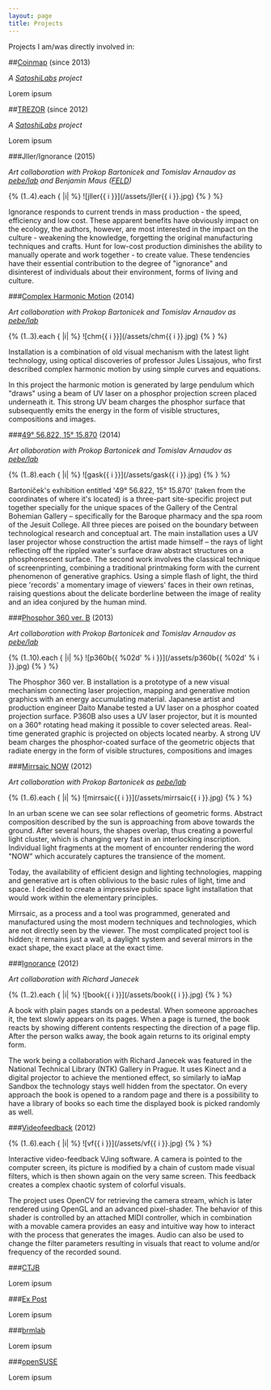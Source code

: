 ```yaml
---
layout: page
title: Projects
---
```


Projects I am/was directly involved in:

##[Coinmap](https://coinmap.org/) (since 2013)

*A [SatoshiLabs](http://satoshilabs.com) project*

Lorem ipsum

##[TREZOR](https://www.bitcointrezor.com/) (since 2012)

*A [SatoshiLabs](http://satoshilabs.com) project*

Lorem ipsum

###Jller/Ignorance (2015)

*Art collaboration with Prokop Bartonicek and Tomislav Arnaudov as [pebe/lab](http://www.pebe.cz/) and Benjamin Maus ([FELD](http://www.feld.is/))*

{% (1..4).each { |i| %}
![jller{{ i }}](/assets/jller{{ i }}.jpg)
{% } %}

Ignorance responds to current trends in mass production - the speed, efficiency and low cost. These apparent benefits have obviously impact on the ecology, the authors, however, are most interested in the impact on the culture - weakening the knowledge, forgetting the original manufacturing techniques and crafts. Hunt for low-cost production diminishes the ability to manually operate and work together - to create value. These tendencies have their essential contribution to the degree of "ignorance" and disinterest of individuals about their environment, forms of living and culture.

###[Complex Harmonic Motion](http://www.pebe.cz/lab/?p=3788) (2014)

*Art collaboration with Prokop Bartonicek and Tomislav Arnaudov as [pebe/lab](http://www.pebe.cz/)*

{% (1..3).each { |i| %}
![chm{{ i }}](/assets/chm{{ i }}.jpg)
{% } %}

Installation is a combination of old visual mechanism with the latest light technology, using optical discoveries of professor Jules Lissajous, who first described complex harmonic motion by using simple curves and equations.

In this project the harmonic motion is generated by large pendulum which "draws" using a beam of UV laser on a phosphor projection screen placed underneath it. This strong UV beam charges the phosphor surface that subsequently emits the energy in the form of visible structures, compositions and images.

###[49° 56.822, 15° 15.870](http://www.pebe.cz/lab/?p=3765) (2014)

*Art ollaboration with Prokop Bartonicek and Tomislav Arnaudov as [pebe/lab](http://www.pebe.cz/)*

{% (1..8).each { |i| %}
![gask{{ i }}](/assets/gask{{ i }}.jpg)
{% } %}

Bartoníček's exhibition entitled '49° 56.822, 15° 15.870' (taken from the coordinates of where it's located) is a three-part site-specific project put together specially for the unique spaces of the Gallery of the Central Bohemian Gallery – specifically for the Baroque pharmacy and the spa room of the Jesuit College. All three pieces are poised on the boundary between technological research and conceptual art. The main installation uses a UV laser projector whose construction the artist made himself – the rays of light reflecting off the rippled water's surface draw abstract structures on a phosphorescent surface. The second work involves the classical technique of screenprinting, combining a traditional printmaking form with the current phenomenon of generative graphics. Using a simple flash of light, the third piece 'records' a momentary image of viewers' faces in their own retinas, raising questions about the delicate borderline between the image of reality and an idea conjured by the human mind.

###[Phosphor 360 ver. B](http://www.pebe.cz/lab/?p=3737) (2013)

*Art collaboration with Prokop Bartonicek and Tomislav Arnaudov as [pebe/lab](http://www.pebe.cz/)*

{% (1..10).each { |i| %}
![p360b{{ %02d' % i }}](/assets/p360b{{ %02d' % i }}.jpg)
{% } %}

The Phosphor 360 ver. B installation is a prototype of a new visual mechanism connecting laser projection, mapping and generative motion graphics with an energy accumulating material. Japanese artist and production engineer Daito Manabe tested a UV laser on a phosphor coated projection surface. P360B also uses a UV laser projector, but it is mounted on a 360° rotating head making it possible to cover selected areas. Real-time generated graphic is projected on objects located nearby. A strong UV beam charges the phosphor-coated surface of the geometric objects that radiate energy in the form of visible structures, compositions and images

###[Mirrsaic NOW](http://www.pebe.cz/lab/?p=3744) (2012)

*Art collaboration with Prokop Bartonicek as [pebe/lab](http://www.pebe.cz/)*

{% (1..6).each { |i| %}
![mirrsaic{{ i }}](/assets/mirrsaic{{ i }}.jpg)
{% } %}

In an urban scene we can see solar reflections of geometric forms. Abstract composition described by the sun is approaching from above towards the ground. After several hours, the shapes overlap, thus creating a powerful light cluster, which is changing very fast in an interlocking inscription. Individual light fragments at the moment of encounter rendering the word "NOW" which accurately captures the transience of the moment.

Today, the availability of efficient design and lighting technologies, mapping and generative art is often oblivious to the basic rules of light, time and space. I decided to create a impressive public space light installation that would work within the elementary principles.

Mirrsaic, as a process and a tool was programmed, generated and manufactured using the most modern techniques and technologies, which are not directly seen by the viewer. The most complicated project tool is hidden; it remains just a wall, a daylight system and several mirrors in the exact shape, the exact place at the exact time.

###[Ignorance](http://richardjanecek.com/ignorance) (2012)

*Art collaboration with Richard Janecek*

{% (1..2).each { |i| %}
![book{{ i }}](/assets/book{{ i }}.jpg)
{% } %}

A book with plain pages stands on a pedestal. When someone approaches it, the text slowly appears on its pages. When a page is turned, the book reacts by showing different contents respecting the direction of a page flip. After the person walks away, the book again returns to its original empty form.

The work being a collaboration with Richard Janecek was featured in the National Technical Library (NTK) Gallery in Prague. It uses Kinect and a digital projector to achieve the mentioned effect, so similarly to iaMap Sandbox the technology stays well hidden from the spectator. On every approach the book is opened to a random page and there is a possibility to have a library of books so each time the displayed book is picked randomly as well.

###[Videofeedback](https://github.com/prusnak/videofeedback) (2012)

{% (1..6).each { |i| %}
![vf{{ i }}](/assets/vf{{ i }}.jpg)
{% } %}

Interactive video-feedback VJing software. A camera is pointed to the computer screen, its picture is modified by a chain of custom made visual filters, which is then shown again on the very same screen. This feedback creates a complex chaotic system of colorful visuals.

The project uses OpenCV for retrieving the camera stream, which is later rendered using OpenGL and an advanced pixel-shader. The behavior of this shader is controlled by an attached MIDI controller, which in combination with a movable camera provides an easy and intuitive way how to interact with the process that generates the images. Audio can also be used to change the filter parameters resulting in visuals that react to volume and/or frequency of the recorded sound.

###[CTJB](https://ctjb.net)

Lorem ipsum

###[Ex Post](http://expost.space)

Lorem ipsum

###[brmlab](https://brmlab.cz/)

Lorem ipsum

###[openSUSE](https://www.opensuse.org)

Lorem ipsum

